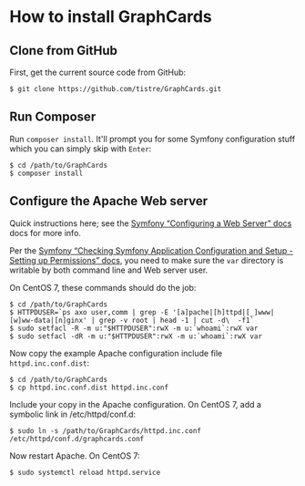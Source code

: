 # How to install GraphCards

## Clone from GitHub

First, get the current source code from GitHub:

```
$ git clone https://github.com/tistre/GraphCards.git
```

## Run Composer

Run `composer install`. It'll prompt you for some Symfony configuration stuff which you can simply skip with `Enter`:

```
$ cd /path/to/GraphCards
$ composer install
```

## Configure the Apache Web server

Quick instructions here; see the [Symfony “Configuring a Web Server” docs](https://symfony.com/doc/current/cookbook/configuration/web_server_configuration.html) docs for more info.

Per the [Symfony “Checking Symfony Application Configuration and Setup - Setting up Permissions” docs](http://symfony.com/doc/current/book/installation.html#checking-symfony-application-configuration-and-setup),
you need to make sure the `var` directory is writable by both command line and Web server user.

On CentOS 7, these commands should do the job:

```
$ cd /path/to/GraphCards
$ HTTPDUSER=`ps axo user,comm | grep -E '[a]pache|[h]ttpd|[_]www|[w]ww-data|[n]ginx' | grep -v root | head -1 | cut -d\  -f1`
$ sudo setfacl -R -m u:"$HTTPDUSER":rwX -m u:`whoami`:rwX var
$ sudo setfacl -dR -m u:"$HTTPDUSER":rwX -m u:`whoami`:rwX var
```

Now copy the example Apache configuration include file `httpd.inc.conf.dist`:

```
$ cd /path/to/GraphCards
$ cp httpd.inc.conf.dist httpd.inc.conf
```

Include your copy in the Apache configuration. On CentOS 7, add a symbolic link in /etc/httpd/conf.d:

```
$ sudo ln -s /path/to/GraphCards/httpd.inc.conf /etc/httpd/conf.d/graphcards.conf
```

Now restart Apache. On CentOS 7:

```
$ sudo systemctl reload httpd.service
```
